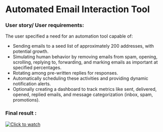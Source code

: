 # Automated Email Interaction Tool

### User story/ User requirements:

The user specified a need for an automation tool capable of:
- Sending emails to a seed list of approximately 200 addresses, with potential growth.
- Simulating human behavior by removing emails from spam, opening, scrolling, replying
to, forwarding, and marking emails as important at specified percentages.
- Rotating among pre-written replies for responses.
- Automatically scheduling these activities and providing dynamic notification alerts.
- Optionally creating a dashboard to track metrics like sent, delivered, opened, replied
emails, and message categorization (inbox, spam, promotions).

### Final result :

[![Click to watch](doc/Screenshot_26.png)](https://youtu.be/f5FzfP7sEDM "Click here to watch")
